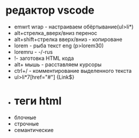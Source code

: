 # редактор vscode
- emwrt wrap - настраиваем обёртывание(ul>li*)
- alt+стрелка_вверх/вниз перенос
- alt+shift+стрелка вверх/вниз - копироване
- lorem - рыба текст eng (p>lorem30)
- loremru -  -/-rus
- !- заготовка HTML кода
- alt+ мышь - расставляем курсоры
- ctrl+/ - комментирование выделенного текста
- ul>li*7[href="#"] {Link$}
- # теги html
- блочные
- строчные
- семантические
